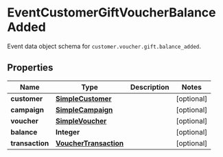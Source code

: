 

# EventCustomerGiftVoucherBalanceAdded

Event data object schema for `customer.voucher.gift.balance_added`.

## Properties

| Name | Type | Description | Notes |
|------------ | ------------- | ------------- | -------------|
|**customer** | [**SimpleCustomer**](SimpleCustomer.md) |  |  [optional] |
|**campaign** | [**SimpleCampaign**](SimpleCampaign.md) |  |  [optional] |
|**voucher** | [**SimpleVoucher**](SimpleVoucher.md) |  |  [optional] |
|**balance** | **Integer** |  |  [optional] |
|**transaction** | [**VoucherTransaction**](VoucherTransaction.md) |  |  [optional] |



